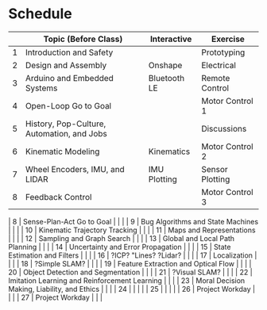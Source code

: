 # Schedule


|     | Topic (Before Class)                       | Interactive  | Exercise        |
| --- | ------------------------------------------ | ------------ | --------------- |
| 1   | Introduction and Safety                    |              | Prototyping     |
| 2   | Design and Assembly                        | Onshape      | Electrical      |
| 3   | Arduino and Embedded Systems               | Bluetooth LE | Remote Control  |
| 4   | Open-Loop Go to Goal                       |              | Motor Control 1 |
| 5   | History, Pop-Culture, Automation, and Jobs |              | Discussions     |
| 6   | Kinematic Modeling                         | Kinematics   | Motor Control 2 |
| 7   | Wheel Encoders, IMU, and LIDAR             | IMU Plotting | Sensor Plotting |
| 8   | Feedback Control                           |              | Motor Control 3 |


| 8   | Sense-Plan-Act Go to Goal                      |             |               |
| 9   | Bug Algorithms and State Machines              |             |               |
| 10  | Kinematic Trajectory Tracking                  |             |               |
| 11  | Maps and Representations                       |             |               |
| 12  | Sampling and Graph Search                      |             |               |
| 13  | Global and Local Path Planning                 |             |               |
| 14  | Uncertainty and Error Propagation              |             |               |
| 15  | State Estimation and Filters                   |             |               |
| 16  | ?ICP? "Lines? ?Lidar?                          |             |               |
| 17  | Localization                                   |             |               |
| 18  | ?Simple SLAM?                                  |             |               |
| 19  | Feature Extraction and Optical Flow            |             |               |
| 20  | Object Detection and Segmentation              |             |               |
| 21  | ?Visual SLAM?                                  |             |               |
| 22  | Imitation Learning and Reinforcement Learning  |             |               |
| 23  | Moral Decision Making, Liability, and Ethics   |             |               |
| 24  |                                                |             |               |
| 25  |                                                |             |               |
| 26  | Project Workday                                |             |               |
| 27  | Project Workday                                |             |               |

